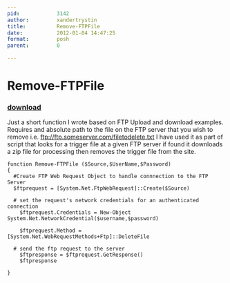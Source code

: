 ```yaml
---
pid:            3142
author:         xandertrystin
title:          Remove-FTPFile
date:           2012-01-04 14:47:25
format:         posh
parent:         0

---
```


# Remove-FTPFile

### [download](Scripts\3142.ps1)

Just a short function I wrote based on FTP Upload and download examples. Requires and absolute path to the file on the FTP server that you wish to remove i.e.  ftp://ftp.someserver.com/filetodelete.txt
I have used it as part of script that looks for a trigger file at a given FTP server if found it downloads a zip file for processing then removes the trigger file from the site.

```posh
function Remove-FTPFile ($Source,$UserName,$Password)
{
  #Create FTP Web Request Object to handle connnection to the FTP Server
  $ftprequest = [System.Net.FtpWebRequest]::Create($Source)
  
  # set the request's network credentials for an authenticated connection  
	$ftprequest.Credentials = New-Object System.Net.NetworkCredential($username,$password)
	
	$ftprequest.Method = [System.Net.WebRequestMethods+Ftp]::DeleteFile
	
  # send the ftp request to the server  
	$ftpresponse = $ftprequest.GetResponse()  
	$ftpresponse
	
}
```
